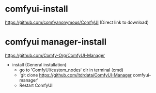 # comfyui-install

https://github.com/comfyanonymous/ComfyUI
(Direct link to download)


# comfyui manager-install

https://github.com/Comfy-Org/ComfyUI-Manager
- install (General installation)
  - go to 'ComfyUI/custom_nodes' dir in terminal (cmd)
  - 'git clone https://github.com/ltdrdata/ComfyUI-Manager comfyui-manager'
  - Restart ComfyUI
